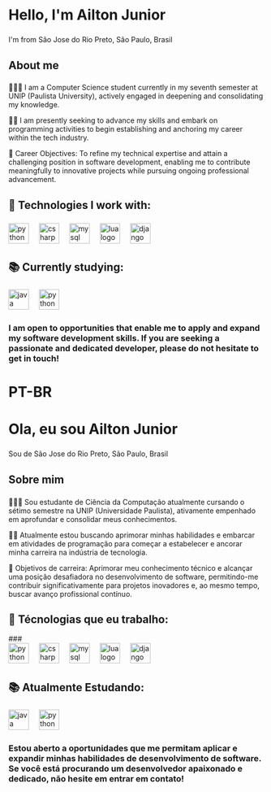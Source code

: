 <h1 align="left">Hello, I'm Ailton Junior</h1>

###

<p align="left">I'm from São Jose do Rio Preto, São Paulo, Brasil</p>

###

<h2 align="left">About me</h2>

###

<p align="left">👨🏼‍🎓 I am a Computer Science student currently in my seventh semester at UNIP (Paulista University), actively engaged in deepening and consolidating my knowledge.

<p align="left">👨‍💻 I am presently seeking to advance my skills and embark on programming activities to begin establishing and anchoring my career within the tech industry.


<p align="left">💼 Career Objectives: To refine my technical expertise and attain a challenging position in software development, enabling me to contribute meaningfully to innovative projects while pursuing ongoing professional advancement.</p>

###

<h2 align="left">🔧 Technologies I work with:</h2>

###

<div align="left">
  <img src="https://cdn.jsdelivr.net/gh/devicons/devicon/icons/python/python-original.svg" height="40" alt="python logo"  />
  <img width="12" />
  <img src="https://cdn.jsdelivr.net/gh/devicons/devicon@latest/icons/csharp/csharp-original.svg" height="40" alt="csharp logo"   />      
  <img width="12" />
  <img src="https://cdn.jsdelivr.net/gh/devicons/devicon/icons/mysql/mysql-original.svg" height="40" alt="mysql logo"  />
  <img width="12" />
  <img src="https://cdn.jsdelivr.net/gh/devicons/devicon@latest/icons/lua/lua-original.svg" height="40" alt="lua logo" />
  <img width="12" />
  <img src="https://cdn.jsdelivr.net/gh/devicons/devicon@latest/icons/django/django-plain.svg" height="40" alt="django logo" />
  <img width="12" />

###

<h2 align="left">📚 Currently studying:</h2>

###

<div align="left">
  <img src="https://cdn.jsdelivr.net/gh/devicons/devicon/icons/java/java-original.svg" height="40" alt="java logo"  />
  <img width="12" />
  <img src="https://cdn.jsdelivr.net/gh/devicons/devicon/icons/python/python-original.svg" height="40" alt="python logo"  />
  <img width="12" />
</div>

<h3>I am open to opportunities that enable me to apply and expand my software development skills. If you are seeking a passionate and dedicated developer, please do not hesitate to get in touch!


</h3>

###

<h1> PT-BR </h1>
<h1 align="left">Ola, eu sou Ailton Junior</h1>

###

<p align="left">Sou de São Jose do Rio Preto, São Paulo, Brasil</p>

###

<h2 align="left">Sobre mim</h2>

###

<p align="left">👨🏼‍🎓 Sou estudante de Ciência da Computação atualmente cursando o sétimo semestre na UNIP (Universidade Paulista), ativamente empenhado em aprofundar e consolidar meus conhecimentos.

<p align="left">👨‍💻 Atualmente estou buscando aprimorar minhas habilidades e embarcar em atividades de programação para começar a estabelecer e ancorar minha carreira na indústria de tecnologia.


<p align="left">💼 Objetivos de carreira: Aprimorar meu conhecimento técnico e alcançar uma posição desafiadora no desenvolvimento de software, permitindo-me contribuir significativamente para projetos inovadores e, ao mesmo tempo, buscar avanço profissional contínuo.</p>

###

<h2 align="left">🔧 Técnologias que eu trabalho:</h2>
###

<div align="left">
  <img src="https://cdn.jsdelivr.net/gh/devicons/devicon/icons/python/python-original.svg" height="40" alt="python logo"  />
  <img width="12" />
  <img src="https://cdn.jsdelivr.net/gh/devicons/devicon@latest/icons/csharp/csharp-original.svg" height="40" alt="csharp logo"   />      
  <img width="12" />
  <img src="https://cdn.jsdelivr.net/gh/devicons/devicon/icons/mysql/mysql-original.svg" height="40" alt="mysql logo"  />
  <img width="12" />
  <img src="https://cdn.jsdelivr.net/gh/devicons/devicon@latest/icons/lua/lua-original.svg" height="40" alt="lua logo" />
  <img width="12" />
  <img src="https://cdn.jsdelivr.net/gh/devicons/devicon@latest/icons/django/django-plain.svg" height="40" alt="django logo" />
  <img width="12" />

###

<h2 align="left">📚 Atualmente Estudando:</h2>

###

<div align="left">
  <img src="https://cdn.jsdelivr.net/gh/devicons/devicon/icons/java/java-original.svg" height="40" alt="java logo"  />
  <img width="12" />
  <img src="https://cdn.jsdelivr.net/gh/devicons/devicon/icons/python/python-original.svg" height="40" alt="python logo"  />
  <img width="12" />
</div>

<h3>Estou aberto a oportunidades que me permitam aplicar e expandir minhas habilidades de desenvolvimento de software. Se você está procurando um desenvolvedor apaixonado e dedicado, não hesite em entrar em contato!


</h3>

###
